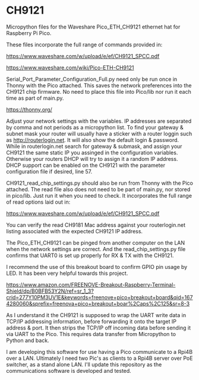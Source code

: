 # CH9121
Micropython files for the Waveshare Pico_ETH_CH9121 ethernet hat for Raspberry Pi Pico.

These files incorporate the full range of commands provided in:

https://www.waveshare.com/w/upload/e/ef/CH9121_SPCC.pdf

https://www.waveshare.com/wiki/Pico-ETH-CH9121

Serial_Port_Parameter_Configuration_Full.py need only be run once in Thonny with the Pico attached. This saves the network preferences into the CH9121 chip firmware. No need to place this file into Pico/lib nor run it each time as part of main.py.

https://thonny.org/

Adjust your network settings with the variables. IP addresses are separated by comma and not periods as a micropython list. To find your gateway & subnet mask your router will usually have a sticker with a router loggin such as http://routerlogin.net. It will also show the default login & password. While in routerlogin.net search for gateway & submask, and assign your CH9121 the same static IP you assinged in the configuration variables. Otherwise your routers DHCP will try to assign it a random IP address. DHCP support can be enabled on the CH9121 with the parameter configuration file if desired, line 57. 

CH9121_read_chip_settings.py should also be run from Thonny with the Pico attached. The read file also does not need to be part of main.py, nor stored in pico/lib. Just run it when you need to check. It incorporates the full range of read options laid out in:

https://www.waveshare.com/w/upload/e/ef/CH9121_SPCC.pdf

You can verify the read CH9181 Mac address against your routerlogin.net listing associated with the expected CH9121 IP address.

The Pico_ETH_CH9121 can be pinged from another computer on the LAN when the network settings are correct. And the read_chip_settings.py file confirms that UART0 is set up properly for RX & TX with the CH9121.

I recommend the use of this breakout board to confirm GPIO pin usage by LED. It has been very helpful towards this project.

https://www.amazon.com/FREENOVE-Breakout-Raspberry-Terminal-Shield/dp/B0BFB53Y2N/ref=sr_1_3?crid=277Y10PM3UV1E&keywords=freenove+pico+breakout+board&qid=1674280060&sprefix=freenova+pico+breakout+boar%2Caps%2C125&sr=8-3

As I understand it the CH9121 is supposed to wrap the UART write data in TCP/IP addressing information, before forwarding it onto the target IP address & port. It then strips the TCP/IP off incoming data before sending it via UART to the Pico. This requires data transfer from Micropython to Python and back. 

I am developing this software for use having a Pico communicate to a Rpi4B over a LAN. Ultimately I need two Pic's as clients to a Rpi4B server over PoE switcher, as a stand alone LAN. I'll update this repository as the communications software is developed and tested. 
